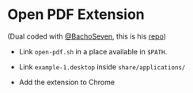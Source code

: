 # Open PDF Extension

(Dual coded with [@BachoSeven](https://github.com/BachoSeven/), this is his [repo](https://github.com/BachoSeven/cooming-soon))

-   Link `open-pdf.sh` in a place available in `$PATH`.

-   Link `example-1.desktop` inside `share/applications/`

-   Add the extension to Chrome
